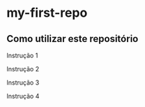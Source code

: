 # my-first-repo

## Como utilizar este repositório

Instrução 1

Instrução 2

Instrução 3

Instrução 4
